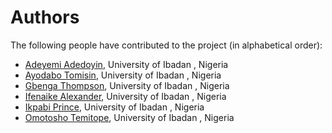 # Authors

The following people have contributed to the project (in alphabetical order):

- [Adeyemi Adedoyin](https://linkedin.com/in/adedoyin-adeyemi-325405213), University of Ibadan , Nigeria
- [Ayodabo Tomisin](https://github.com/king-tomi), University of Ibadan , Nigeria
- [Gbenga Thompson](https://www.linkedin.com/in/gbenga-awojinrin), University of Ibadan , Nigeria
- [Ifenaike Alexander](https://github.com/aifenaike), University of Ibadan , Nigeria
- [Ikpabi Prince](https://github.com/pdbenard), University of Ibadan , Nigeria
- [Omotosho Temitope](https://www.linkedin.com/in/temitopeomotosho/), University of Ibadan , Nigeria

